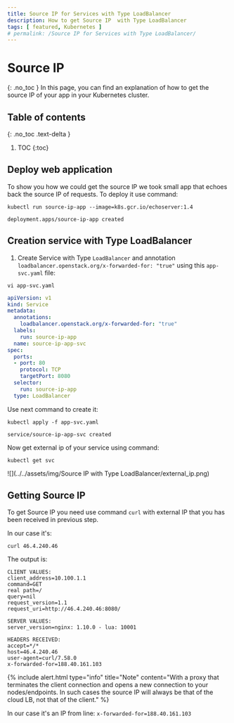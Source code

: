 ```yaml
---
title: Source IP for Services with Type LoadBalancer
description: How to get Source IP  with Type LoadBalancer
tags: [ featured, Kubernetes ]
# permalink: /Source IP for Services with Type LoadBalancer/
---
```

# Source IP 
{: .no_toc }
In this page, you can find an explanation of how to get the source IP of your app in your Kubernetes cluster. 

## Table of contents
{: .no_toc .text-delta }

1. TOC
{:toc}

## Deploy web application

To show you how we could get the source IP we took small app that echoes back the source IP of requests. To deploy it use command:
```
kubectl run source-ip-app --image=k8s.gcr.io/echoserver:1.4
```
```console
deployment.apps/source-ip-app created
```

## Creation service with Type LoadBalancer

1) Create Service with Type `LoadBalancer` and annotation `loadbalancer.openstack.org/x-forwarded-for: "true"` using this `app-svc.yaml` file: 

```
vi app-svc.yaml
```
```yaml
apiVersion: v1
kind: Service
metadata:
  annotations:
    loadbalancer.openstack.org/x-forwarded-for: "true"
  labels:
    run: source-ip-app
  name: source-ip-app-svc
spec:
  ports:
  - port: 80
    protocol: TCP
    targetPort: 8080
  selector:
    run: source-ip-app
  type: LoadBalancer
```

Use next command to create it:
```
kubectl apply -f app-svc.yaml
```
```console
service/source-ip-app-svc created
```

Now get external ip of your service using command:
```
kubectl get svc
```


![](../../assets/img/Source IP with Type LoadBalancer/external_ip.png) 

## Getting Source IP

To get Source IP you need use command `curl` with external IP that you has been received in previous step.

In our case it's: 
```
curl 46.4.240.46
```

The output is:
```console
CLIENT VALUES:
client_address=10.100.1.1
command=GET
real path=/
query=nil
request_version=1.1
request_uri=http://46.4.240.46:8080/

SERVER VALUES:
server_version=nginx: 1.10.0 - lua: 10001

HEADERS RECEIVED:
accept=*/*
host=46.4.240.46
user-agent=curl/7.58.0
x-forwarded-for=188.40.161.103
```
{% include alert.html type="info" title="Note" content="With a proxy that terminates the client connection and opens a new connection to your nodes/endpoints. In such cases the source IP will always be that of the cloud LB, not that of the client." %}

In our case it's an IP from line: `x-forwarded-for=188.40.161.103`



















